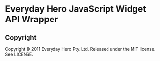 # Everyday Hero JavaScript Widget API Wrapper

## Copyright

Copyright © 2011 Everyday Hero Pty. Ltd. Released under the MIT license. See LICENSE.
